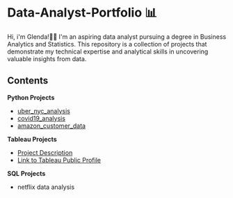 # Data-Analyst-Portfolio 📊

Hi, i'm Glenda!👋🏻 I'm an aspiring data analyst pursuing a degree in Business Analytics and Statistics. This repository is a collection of projects that demonstrate my technical expertise and analytical skills in uncovering valuable insights from data. 

## Contents
**Python Projects**
- [uber_nyc_analysis](./uber_nyc_proj/)
- [covid19_analysis](./covid19_analysis/)
- [amazon_customer_data](./amazon_customer_data/)

**Tableau Projects**
- [Project Description](./tableau%20projects/)
- [Link to Tableau Public Profile](https://public.tableau.com/app/profile/glenda.tay/vizzes)

**SQL Projects**
- netflix data analysis







